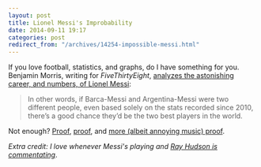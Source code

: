 ```yaml
---
layout: post
title: Lionel Messi's Improbability
date: 2014-09-11 19:17
categories: post
redirect_from: "/archives/14254-impossible-messi.html"
---
```



If you love football, statistics, and graphs, do I have something for you. Benjamin Morris, writing for _FiveThirtyEight_, [analyzes the astonishing career, and numbers, of Lionel Messi](http://fivethirtyeight.com/features/lionel-messi-is-impossible/):

> In other words, if Barca-Messi and Argentina-Messi were two different people, even based solely on the stats recorded since 2010, there’s a good chance they’d be the two best players in the world.

Not enough? [Proof](http://www.youtube.com/watch?v=I0gS5CshUDE), [proof](http://www.youtube.com/watch?v=iiPaXx9flLk), and [more (albeit annoying music) proof](http://www.youtube.com/watch?v=4K9UmbqdBq8).

_Extra credit: I love whenever Messi's playing and [Ray Hudson is commentating](http://www.youtube.com/watch?v=9TQaxme_Sug)_.
